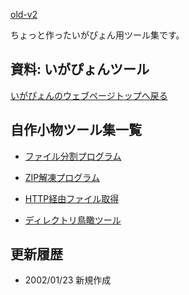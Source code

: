 [old-v2](memoigatool-orig.html)

ちょっと作ったいがぴょん用ツール集です。

## 資料: いがぴょんツール

[いがぴょんのウェブページトップへ戻る](../../index.html)

## 自作小物ツール集一覧

* [ファイル分割プログラム](../2002/ig020123.html)
  
* [ZIP解凍プログラム](../2001/ig011207.html)
  
* [HTTP経由ファイル取得](../2002/ig020129.html)
  
* [ディレクトリ鳥瞰ツール](../2002/ig020201.html)

## 更新履歴

* 2002/01/23 新規作成